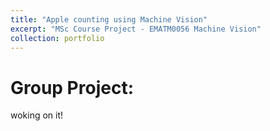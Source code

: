```yaml
---
title: "Apple counting using Machine Vision"
excerpt: "MSc Course Project - EMATM0056 Machine Vision"
collection: portfolio
---
```



Group Project:
======

woking on it!
